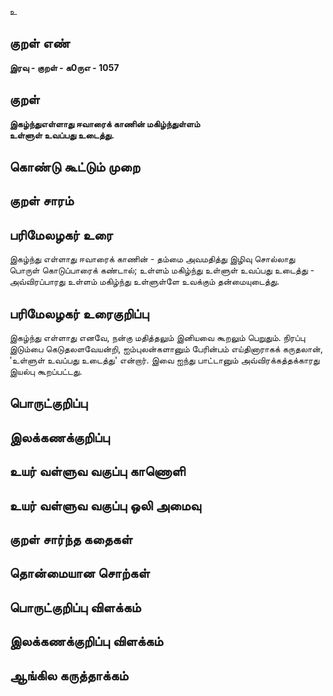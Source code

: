 உ

## குறள் எண் 

**இரவு - குறள் - க0ருஎ - 1057**

## குறள் 

**இகழ்ந்துஎள்ளாது ஈவாரைக் காணின் மகிழ்ந்துள்ளம்  
உள்ளுள் உவப்பது உடைத்து.** 

## கொண்டு கூட்டும் முறை


## குறள் சாரம் 


## பரிமேலழகர் உரை

இகழ்ந்து எள்ளாது ஈவாரைக் காணின் - தம்மை அவமதித்து இழிவு சொல்லாது பொருள் கொடுப்பாரைக் கண்டால்; உள்ளம் மகிழ்ந்து உள்ளுள் உவப்பது உடைத்து - அவ்விரப்பாரது உள்ளம் மகிழ்ந்து உள்ளுள்ளே உவக்கும் தன்மையுடைத்து.

## பரிமேலழகர் உரைகுறிப்பு   

இகழ்ந்து எள்ளாது எனவே, நன்கு மதித்தலும் இனியவை கூறலும் பெறுதும். நிரப்பு இடும்பை கெடுதலளவேயன்றி, ஐம்புலன்களானும் பேரின்பம் எய்தினாராகக் கருதலான், 'உள்ளுள் உவப்பது உடைத்து' என்றார். இவை ஐந்து பாட்டானும் அவ்விரக்கத்தக்காரது இயல்பு கூறப்பட்டது.

## பொருட்குறிப்பு 


## இலக்கணக்குறிப்பு  


## உயர் வள்ளுவ வகுப்பு காணொளி


## உயர் வள்ளுவ வகுப்பு ஒலி அமைவு 

 
## குறள் சார்ந்த கதைகள் 


## தொன்மையான சொற்கள்


## பொருட்குறிப்பு விளக்கம்


## இலக்கணக்குறிப்பு விளக்கம்


## ஆங்கில கருத்தாக்கம் 


